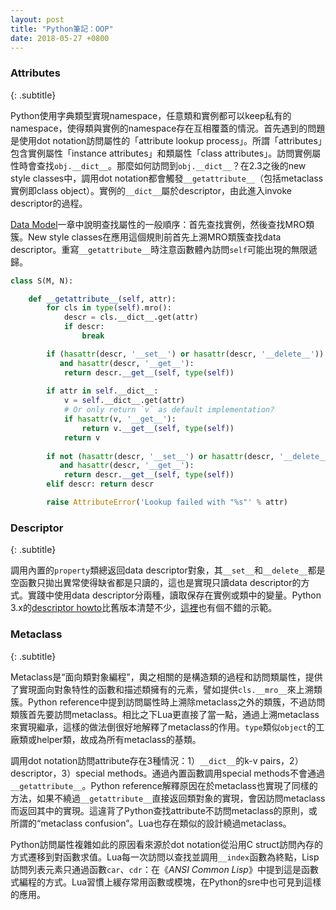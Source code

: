 ```yaml
---
layout: post
title: "Python筆記：OOP"
date: 2018-05-27 +0800
---
```


### Attributes
{: .subtitle}

Python使用字典類型實現namespace，任意類和實例都可以keep私有的namespace，使得類與實例的namespace存在互相覆蓋的情況。<!-- more -->首先遇到的問題是使用dot notation訪問屬性的「attribute lookup process」。所謂「attributes」包含實例屬性「instance attributes」和類屬性「class attributes」。訪問實例屬性時會查找```obj.__dict__```。那麼如何訪問到```obj.__dict__```？在2.3之後的new style classes中，調用dot notation都會觸發```__getattribute__```（包括metaclass實例即class object）。實例的```__dict__```屬於descriptor，由此進入invoke descriptor的過程。

[Data Model](https://docs.python.org/2/reference/datamodel.html)一章中說明查找屬性的一般順序：首先查找實例，然後查找MRO類簇。New style classes在應用這個規則前首先上溯MRO類簇查找data descriptor。重寫```__getattribute__```時注意函數體內訪問```self```可能出現的無限遞歸。

```py
class S(M, N):

    def __getattribute__(self, attr):
        for cls in type(self).mro():
            descr = cls.__dict__.get(attr)
            if descr:
                break

        if (hasattr(descr, '__set__') or hasattr(descr, '__delete__')) \
           and hasattr(descr, '__get__'):
            return descr.__get__(self, type(self))
			
        if attr in self.__dict__:
            v = self.__dict__.get(attr)
            # Or only return `v` as default implementation?
            if hasattr(v, '__get__'):
                return v.__get__(self, type(self))
            return v
			
        if not (hasattr(descr, '__set__') or hasattr(descr, '__delete__')) \
           and hasattr(descr, '__get__'):
            return descr.__get__(self, type(self))
        elif descr: return descr

        raise AttributeError('Lookup failed with "%s"' % attr)
```

### Descriptor
{: .subtitle}

調用內置的```property```類總返回data descriptor對象，其```__set__```和```__delete__```都是空函數只拋出異常使得缺省都是只讀的，這也是實現只讀data descriptor的方式。實踐中使用data descriptor分兩種，讀取保存在實例或類中的變量。Python 3.x的[descriptor howto](https://docs.python.org/3.6/howto/descriptor.html)比舊版本清楚不少，[這裡](http://nbviewer.jupyter.org/urls/gist.github.com/ChrisBeaumont/5758381/raw/descriptor_writeup.ipynb)也有個不錯的示範。

### Metaclass
{: .subtitle}

Metaclass是“面向類對象編程”，輿之相關的是構造類的過程和訪問類屬性，提供了實現面向對象特性的函數和描述類擁有的元素，譬如提供```cls.__mro__```來上溯類簇。Python reference中提到訪問屬性時上溯除metaclass之外的類簇，不過訪問類簇首先要訪問metaclass。相比之下Lua更直接了當一點，通過上溯metaclass來實現繼承，這樣的做法倒很好地解釋了metaclass的作用。```type```類似```object```的工廠類或helper類，故成為所有metaclass的基類。

調用dot notation訪問attribute存在3種情況：1）```__dict__```的k-v pairs，2）descriptor，3）special methods。通過內置函數調用special methods不會通過```__getattribute__```。Python reference解釋原因在於metaclass也實現了同樣的方法，如果不繞過```__getattribute__```直接返回類對象的實現，會因訪問metaclass而返回其中的實現。這違背了Python查找attribute不訪問metaclass的原則，或所謂的“metaclass confusion”。Lua也存在類似的設計繞過metaclass。

Python訪問屬性複雜如此的原因看來源於dot notation從沿用C struct訪問內存的方式遷移到對函數求值。Lua每一次訪問以查找並調用```__index```函數為終點，Lisp訪問列表元素只通過函數```car```、```cdr```：在《*ANSI Common Lisp*》中提到這是函數式編程的方式。Lua習慣上緩存常用函數或模塊，在Python的sre中也可見到這樣的應用。
